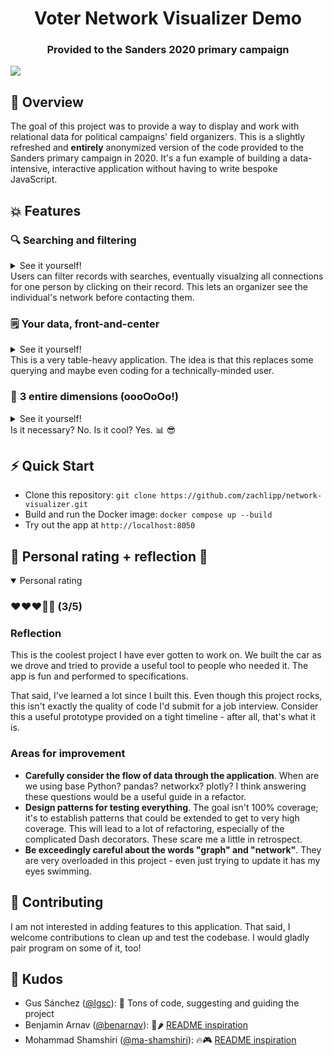 <h1 align="center">Voter Network Visualizer Demo</h1>
<h3 align="center">Provided to the Sanders 2020 primary campaign</h3>

![](https://github.com/zachlipp/network-visualizer/blob/figs/figs/overview.gif)

## 📝 Overview
The goal of this project was to provide a way to display and work with relational data for political campaigns' field organizers. This is a slightly refreshed and **entirely** anonymized version of the code provided to the Sanders primary campaign in 2020. It's a fun example of building a data-intensive, interactive application without having to write bespoke JavaScript.

## 💥 Features
### 🔍 **Searching and filtering**
<details>
<summary>See it yourself!</summary>
<img src="https://github.com/zachlipp/network-visualizer/blob/figs/figs/search.gif" />
</details>
Users can filter records with searches, eventually visualzing all connections for one person by clicking on their record. This lets an organizer see the individual's network before contacting them.

### 🗒️ **Your data, front-and-center**
<details>
<summary>See it yourself!</summary>
<img src="https://github.com/zachlipp/network-visualizer/blob/figs/figs/tables.png" />
</details>
This is a very table-heavy application. The idea is that this replaces some querying and maybe even coding for a technically-minded user.

### 🤯 **3 entire dimensions (oooOoOo!)**
<details>
<summary>See it yourself!</summary>
<img src="https://github.com/zachlipp/network-visualizer/blob/figs/figs/rotate.gif" />
</details>
Is it necessary? No. Is it cool? Yes. 📊 😎

## ⚡ Quick Start
- Clone this repository: `git clone https://github.com/zachlipp/network-visualizer.git`
- Build and run the Docker image: `docker compose up --build`
- Try out the app at `http://localhost:8050`

## 🥁 Personal rating + reflection 🥁
<details open="">
<summary>Personal rating</summary>
<h3>❤️❤️❤️🖤🖤 (3/5)</h3>
<h3>Reflection</h3>

<p>This is the coolest project I have ever gotten to work on. We built the car as we drove and tried to provide a useful tool to people who needed it. The app is fun and performed to specifications.</p>

<p>That said, I've learned a lot since I built this. Even though this project rocks, this isn't exactly the quality of code I'd submit for a job interview. Consider this a useful prototype provided on a tight timeline - after all, that's what it is.</p>

<h3>Areas for improvement</h3>
<ul>
    <li><strong>Carefully consider the flow of data through the application</strong>. When are we using base Python? pandas? networkx? plotly? I think answering these questions would be a useful guide in a refactor.</li>
    <li><strong>Design patterns for testing everything</strong>. The goal isn't 100% coverage; it's to establish patterns that could be extended to get to very high coverage. This will lead to a lot of refactoring, especially of the complicated Dash decorators. These scare me a little in retrospect.</li>
    <li><strong>Be exceedingly careful about the words "graph" and "network"</strong>. They are very overloaded in this project - even just trying to update it has my eyes swimming.</li>
</ul>
</details>

## 🤝 Contributing
I am not interested in adding features to this application. That said, I welcome contributions to clean up and test the codebase. I would gladly pair program on some of it, too!

## 🤗 Kudos
- Gus Sánchez ([@lgsc](https://github.com/lgsc)): 🫡 Tons of code, suggesting and guiding the project
- Benjamin Arnav ([@benarnav](https://github.com/benarnav)): 🥵🌶️ [README inspiration](https://github.com/benarnav/bytephase)
- Mohammad Shamshiri ([@ma-shamshiri](https://github.com/ma-shamshiri)): 🔥🎮 [README inspiration](https://github.com/ma-shamshiri/Pacman-Game)
